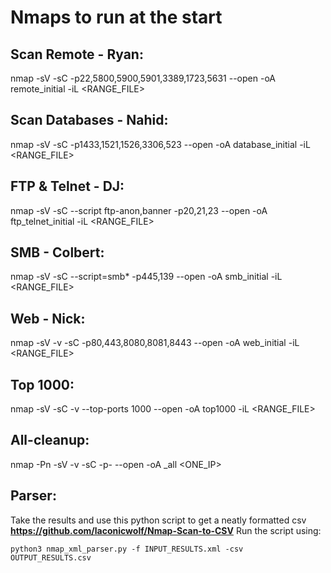 # Nmaps to run at the start

## Scan Remote - Ryan:
nmap -sV -sC -p22,5800,5900,5901,3389,1723,5631 --open -oA remote_initial -iL <RANGE_FILE>

## Scan Databases - Nahid:
nmap -sV -sC -p1433,1521,1526,3306,523 --open -oA database_initial -iL <RANGE_FILE>

## FTP & Telnet - DJ:
nmap -sV -sC --script ftp-anon,banner -p20,21,23 --open -oA ftp_telnet_initial -iL <RANGE_FILE>

## SMB - Colbert:
nmap -sV -sC --script=smb\* -p445,139 --open -oA smb_initial -iL <RANGE_FILE>

## Web - Nick:
nmap -sV -v -sC -p80,443,8080,8081,8443 --open -oA web_initial -iL <RANGE_FILE>

## Top 1000:
nmap -sV -sC -v --top-ports 1000 --open -oA top1000 -iL <RANGE_FILE>

## All-cleanup:
nmap -Pn -sV -v -sC -p- --open -oA <IP>_all <ONE_IP>

## Parser:
Take the results and use this python script to get a neatly formatted csv
**https://github.com/laconicwolf/Nmap-Scan-to-CSV**
Run the script using:
```
python3 nmap_xml_parser.py -f INPUT_RESULTS.xml -csv OUTPUT_RESULTS.csv
```
